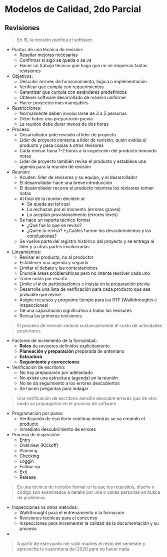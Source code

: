 # Modelos de Calidad, 2do Parcial
## Revisiones
> En IS, la revisión purifica el software.

* Puntos de una técnica de revisión:
	* Resaltar mejoras necesarias
	* Confirmar si algo se queda o se va
	* Hacer un trabajo técnico que haga que no se requieran tantas revisiones
* Objetivos:
	* Descubir errores de funcionamiento, lógica o implementación
	* Verificar que cumpla con requerimientos
	* Garantizar que cumpla con estándares predefinidos
	* Obtener software desarrollado de manera uniforme
	* Hacer proyectos más manejables
* Restricciones:
	* Normalmente deben involucrarse de 3 a 5 personas
	* Debe haber una preparación previa
	* La reunión debe durar menos de dos horas
* Proceso:
	* Desarrollador pide revisión al lider de proyecto
	* Lider de proyecto contacta a líder de revisión, quién evalúa el producto y pasa copias a otros revisores
	* Cada revisor toma 1-2 horas a la inspección del producto tomando notas
	* Líder de proyecto  también revisa el producto y establece una agenda para la reunión de revisión
* Reunión:
	* Acuden: líder de revisores y su equipo, y el desarrollador
	* El desarrollador hace una breve introducción
	* El desarrollador recorre el producto mientras los revisores toman notas
	* Al final de la reunión deciden si:
		* Se queda así tal cual
		* Lo rechazan por el momento (errores graves)
		* Lo aceptan provisionalmente (errores leves)
	* Se hace un reporte técnico formal
		* ¿Qué fue lo que se revisó?
		* ¿Quién lo revisó?
		*¿Cuáles fueron los descubrimientos y las conclusiones?
	* Se vuelve parte del registro histórico del proyecto y se entrega al líder y a otras partes involucradas
* Lineamientos:
	* Revisar el producto, no al productor
	* Establecer una agenda y seguirla
	* Limitar el debate y las contestaciones
	* Enuncie áreas problemáticas pero no intente resolver cada uno
	* Tome notas por escrito
	* Limite el # de participaciones e insista en la preparación previa
	* Desarrolle una lista de verificación para cada producto que sea probable que revise
	* Asigne recursos y programe tiempo para las RTF (Walkthroughts e inspecciones)
	* Dé una capacitación significativa a todos los revisores
	* Revisa las primeras revisiones
> El proceso de revisión reduce sustancialmente el costo de actividades posteriores

* Factores de incremento de la formalidad:
	* **Roles** de revisores definidos explícitamente
	* **Planeación y preparación** preparada de antemano
	* **Estructura** 
	* **Seguimiento y correcciones**
* Verificación de escritorio:
	* No hay preparación por adelantado
	* No existe una estructura (agenda) en la reunión
	* No se da seguimiento a los errores descubiertos
	* Se hacen preguntas para indagar

> Una verificación de escritorio sencilla descubre errores que de otro modo se propagarían en el proceso de software

* Programación por pares:
	* Verificación de escritorio continua mientras se va creando el producto
	* Inmediato descubrimiento de errores
* Proceso de inspección:
	* Entry
	* Overview (Kickoff)
	* Planning
	* Checking
	* Loggin
	* Follow-up
	* Exit
	* Release
> Es una técnica de revisión formal en la que los requisitos, diseño o código son examinados a detalle por una o varias personas en busca de problemas

* Inspecciones vs otros métodos:
	* Walkthrought para el entrenamiento o la formación
	* Revisiones técnicas para el concenso
	* Inspecciones para incrementar la calidad de la documentación y su proceso
* 

> A partir de este punto me valió madres el resto del semestre y aproveche la cuarentena del 2020 para no hacer nada
